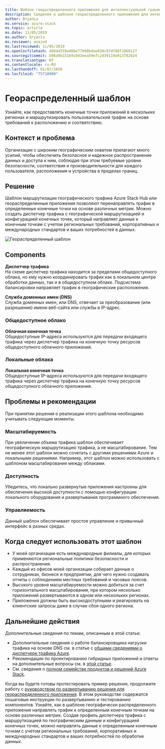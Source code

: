```yaml
---
title: Шаблон геораспределенного приложения для интеллектуальной границы с использованием Azure и Azure Stack Hub.
description: Сведения о шаблоне геораспределенного приложения для интеллектуальной границы с использованием Azure и Azure Stack Hub.
author: BryanLa
ms.service: azure-stack
ms.topic: article
ms.date: 11/05/2019
ms.author: bryanla
ms.reviewer: anajod
ms.lastreviewed: 11/05/2019
ms.openlocfilehash: 46044559e400e77098bdae038c87df88f1866127
ms.sourcegitcommit: b96a0b151b9c0d3eea59e7c2d39119a913782624
ms.translationtype: HT
ms.contentlocale: ru-RU
ms.lasthandoff: 01/07/2020
ms.locfileid: "75718000"
---
```

# <a name="geo-distributed-pattern"></a>Геораспределенный шаблон

Узнайте, как предоставлять конечные точки приложений в нескольких регионах и маршрутизировать пользовательский трафик на основе требований к расположению и соответствию.

## <a name="context-and-problem"></a>Контекст и проблема

Организации с широким географическим охватом прилагают много усилий, чтобы обеспечить безопасное и надежное распространение данных и доступа к ним, соблюдая при этом требуемые уровни безопасности, соответствия и производительности для каждого пользователя, расположения и устройства в пределах границ.

## <a name="solution"></a>Решение

Шаблон маршрутизации географического трафика Azure Stack Hub или геораспределенные приложения позволяют перенаправлять трафик в определенные конечные точки на основе различных метрик. Можно создать диспетчер трафика с географической маршрутизацией и конфигурацией конечных точек, который направляет данные к конечным точкам с учетом региональных требований, корпоративных и международных стандартов и ваших потребностей в данных.

![Геораспределенный шаблон](media/pattern-geo-distributed/geo-distribution.png)

## <a name="components"></a>Components

**Диспетчер трафика**  
На схеме диспетчер трафика находится за пределами общедоступного облака, но ему нужно координировать трафик как в локальном центре обработки данных, так и в общедоступном облаке. Подсистема балансировки направляет трафик в географические расположения.

**Служба доменных имен (DNS)**  
Служба доменных имен, или DNS, отвечает за преобразование (или разрешение) имени веб-сайта или службы в IP-адрес.

### <a name="public-cloud"></a>Общедоступное облако

**Облачная конечная точка**  
Общедоступные IP-адреса используются для передачи входящего трафика через диспетчер трафика на конечную точку ресурсов общедоступного облачного приложения.  

### <a name="local-clouds"></a>Локальные облака

**Локальная конечная точка**  
Общедоступные IP-адреса используются для передачи входящего трафика через диспетчер трафика на конечную точку ресурсов общедоступного облачного приложения.

## <a name="issues-and-considerations"></a>Проблемы и рекомендации

При принятии решения о реализации этого шаблона необходимо учитывать следующие моменты.

### <a name="scalability"></a>Масштабируемость

При увеличении объема трафика шаблон обеспечивает географическую маршрутизацию трафика, а не масштабирование. Тем не менее этот шаблон можно сочетать с другими решениями Azure и локальными решениями. Например, этот шаблон можно использовать с шаблоном масштабирования между облаками.

### <a name="availability"></a>Доступность

Убедитесь, что локально развернутые приложения настроены для обеспечения высокой доступности с помощью конфигурации локального оборудования и развертывания программного обеспечения.

### <a name="manageability"></a>Управляемость

Данный шаблон обеспечивает простое управление и привычный интерфейс в разных средах.

## <a name="when-to-use-this-pattern"></a>Когда следует использовать этот шаблон

- У моей организации есть международные филиалы, для которых применяются региональные политики безопасности и распространения.
- Каждый из офисов моей организации собирает данные о сотрудниках, бизнесе и предприятии, для чего нужно создавать отчеты с соблюдением местных требований и часовых поясов.
- Высокого уровня масштабируемости можно добиться за счет горизонтального масштабирования, при котором несколько приложений развертываются в одном или нескольких регионах.
- Приложения должны быть высокодоступными и реагировать на клиентские запросы даже в случае сбоя одного региона.

## <a name="next-steps"></a>Дальнейшие действия

Дополнительные сведения по темам, описанным в этой статье:
- Дополнительные сведения о работе балансировщика нагрузки трафика на основе DNS см. в статье с [общими сведениями о диспетчере трафика Azure](/azure/traffic-manager/traffic-manager-overview).
- Рекомендации по проектированию гибридных приложений и ответы на дополнительные вопросы см. в [этой статье](overview-app-design-considerations.md).
- См. сведения о [полном семействе продуктов и решений Azure Stack](/azure-stack).

Когда вы будете готовы протестировать пример решения, продолжите работу с [руководством по развертыванию решения для геораспределенного приложения](solution-deployment-guide-geo-distributed.md). В этом руководстве содержатся пошаговые инструкции по развертыванию и тестированию компонентов. Узнайте, как в шаблоне географически распределенного приложения направлять трафик к определенным конечным точкам на основе различных метрик. Создав профиль диспетчера трафика с маршрутизацией по географическим данным и конфигурацией конечных точек, можно направлять данные к определенным конечным точкам с учетом региональных требований, корпоративных и международных стандартов и ваших потребностей по обработке данных.